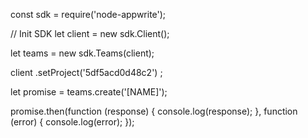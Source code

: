 const sdk = require('node-appwrite');

// Init SDK
let client = new sdk.Client();

let teams = new sdk.Teams(client);

client
    .setProject('5df5acd0d48c2')
;

let promise = teams.create('[NAME]');

promise.then(function (response) {
    console.log(response);
}, function (error) {
    console.log(error);
});